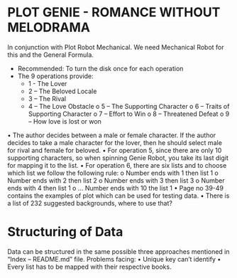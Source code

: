 # PLOT GENIE - ROMANCE WITHOUT MELODRAMA

In conjunction with Plot Robot Mechanical. We need Mechanical Robot for this and the General Formula.
* Recommended: To turn the disk once for each operation
* The 9 operations provide:
  * 1 - The Lover
  * 2 – The Beloved Locale
  * 3 – The Rival
  * 4 – The Love Obstacle
o	5 – The Supporting Character
o	6 – Traits of Supporting Character
o	7 – Effort to Win
o	8 – Threatened Defeat
o	9 – How love is lost or won

•	The author decides between a male or female character. If the author decides to take a male character for the lover, then he should select male for rival and female for beloved.
•	For operation 5, since there are only 10 supporting characters, so when spinning Genie Robot, you take its last digit for mapping it to the list.
•	For operation 6, there are six lists and to choose which list we follow the following rule:
o	Number ends with 1 then list 1
o	Number ends with 2 then list 2
o	Number ends with 3 then list 3
o	Number ends with 4 then list 1
o	… Number ends with 10 the list 1
•	Page no 39-49 contains the examples of plot which can be used for testing data.
•	There is a list of 232 suggested backgrounds, where to use that?


# Structuring of Data
Data can be structured in the same possible three approaches mentioned in “Index – README.md” file.
Problems facing:
•	Unique key can’t identify
•	Every list has to be mapped with their respective books.
